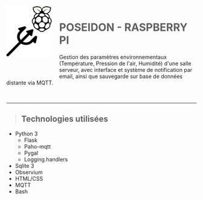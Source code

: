 <img src="Poseidon.png" align="left" width="120px"/>
<img align="left" width="0" height="192px" hspace="10"/>

> # **POSEIDON - RASPBERRY PI**


Gestion des paramètres environnementaux (Température, Pression de l'air, Humidité) d'une salle serveur, avec interface et système de notification par email, ainsi que sauvegarde sur base de données distante via MQTT.


<br>

<hr>


> ## **Technologies utilisées**

- Python 3
  - Flask
  - Paho-mqtt
  - Pygal
  - Logging.handlers
- Sqlite 3
- Observium
- HTML/CSS
- MQTT
- Bash





